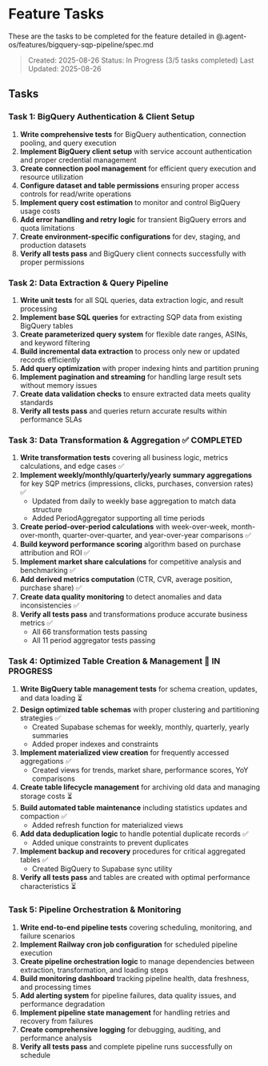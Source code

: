 # Feature Tasks

These are the tasks to be completed for the feature detailed in @.agent-os/features/bigquery-sqp-pipeline/spec.md

> Created: 2025-08-26
> Status: In Progress (3/5 tasks completed)
> Last Updated: 2025-08-26

## Tasks

### Task 1: BigQuery Authentication & Client Setup

1. **Write comprehensive tests** for BigQuery authentication, connection pooling, and query execution
2. **Implement BigQuery client setup** with service account authentication and proper credential management
3. **Create connection pool management** for efficient query execution and resource utilization
4. **Configure dataset and table permissions** ensuring proper access controls for read/write operations
5. **Implement query cost estimation** to monitor and control BigQuery usage costs
6. **Add error handling and retry logic** for transient BigQuery errors and quota limitations
7. **Create environment-specific configurations** for dev, staging, and production datasets
8. **Verify all tests pass** and BigQuery client connects successfully with proper permissions

### Task 2: Data Extraction & Query Pipeline

1. **Write unit tests** for all SQL queries, data extraction logic, and result processing
2. **Implement base SQL queries** for extracting SQP data from existing BigQuery tables
3. **Create parameterized query system** for flexible date ranges, ASINs, and keyword filtering
4. **Build incremental data extraction** to process only new or updated records efficiently
5. **Add query optimization** with proper indexing hints and partition pruning
6. **Implement pagination and streaming** for handling large result sets without memory issues
7. **Create data validation checks** to ensure extracted data meets quality standards
8. **Verify all tests pass** and queries return accurate results within performance SLAs

### Task 3: Data Transformation & Aggregation ✅ COMPLETED

1. **Write transformation tests** covering all business logic, metrics calculations, and edge cases ✅
2. **Implement weekly/monthly/quarterly/yearly summary aggregations** for key SQP metrics (impressions, clicks, purchases, conversion rates) ✅
   - Updated from daily to weekly base aggregation to match data structure
   - Added PeriodAggregator supporting all time periods
3. **Create period-over-period calculations** with week-over-week, month-over-month, quarter-over-quarter, and year-over-year comparisons ✅
4. **Build keyword performance scoring** algorithm based on purchase attribution and ROI ✅
5. **Implement market share calculations** for competitive analysis and benchmarking ✅
6. **Add derived metrics computation** (CTR, CVR, average position, purchase share) ✅
7. **Create data quality monitoring** to detect anomalies and data inconsistencies ✅
8. **Verify all tests pass** and transformations produce accurate business metrics ✅
   - All 66 transformation tests passing
   - All 11 period aggregator tests passing

### Task 4: Optimized Table Creation & Management 🚧 IN PROGRESS

1. **Write BigQuery table management tests** for schema creation, updates, and data loading ⏳
2. **Design optimized table schemas** with proper clustering and partitioning strategies ✅
   - Created Supabase schemas for weekly, monthly, quarterly, yearly summaries
   - Added proper indexes and constraints
3. **Implement materialized view creation** for frequently accessed aggregations ✅
   - Created views for trends, market share, performance scores, YoY comparisons
4. **Create table lifecycle management** for archiving old data and managing storage costs ⏳
5. **Build automated table maintenance** including statistics updates and compaction ✅
   - Added refresh function for materialized views
6. **Add data deduplication logic** to handle potential duplicate records ✅
   - Added unique constraints to prevent duplicates
7. **Implement backup and recovery** procedures for critical aggregated tables ✅
   - Created BigQuery to Supabase sync utility
8. **Verify all tests pass** and tables are created with optimal performance characteristics ⏳

### Task 5: Pipeline Orchestration & Monitoring

1. **Write end-to-end pipeline tests** covering scheduling, monitoring, and failure scenarios
2. **Implement Railway cron job configuration** for scheduled pipeline execution
3. **Create pipeline orchestration logic** to manage dependencies between extraction, transformation, and loading steps
4. **Build monitoring dashboard** tracking pipeline health, data freshness, and processing times
5. **Add alerting system** for pipeline failures, data quality issues, and performance degradation
6. **Implement pipeline state management** for handling retries and recovery from failures
7. **Create comprehensive logging** for debugging, auditing, and performance analysis
8. **Verify all tests pass** and complete pipeline runs successfully on schedule